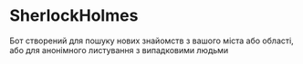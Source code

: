 # SherlockHolmes
Бот створений для пошуку нових знайомств з вашого міста або області, або для анонімного листування з випадковими людьми
